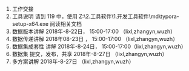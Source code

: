 1. 工作交接
2. 工具说明 请到 119 中，使用 Z:\2.工具软件\1.开发工具软件\md\typora-setup-x64.exe 阅读相关文档
3. 数据版本讲解  2018年-8-22日， 15:00-17:00 （lixl,zhangyn,wuzh）
4. 数据传递讲解  2018年08-23日 ， 15:00-17:00 （lixl,zhangyn,wuzh）
5. 数据集成套性 讲解 2018年-8-24日， 15:00-17:00（lixl,zhangyn,wuzh）
6. 数据集 提交，发布，共享   2018年-8-27日 （lixl,zhangyn,wuzh）
7. 多方案讲解  2018年-8-27日 （lixl,zhangyn,wuzh）

